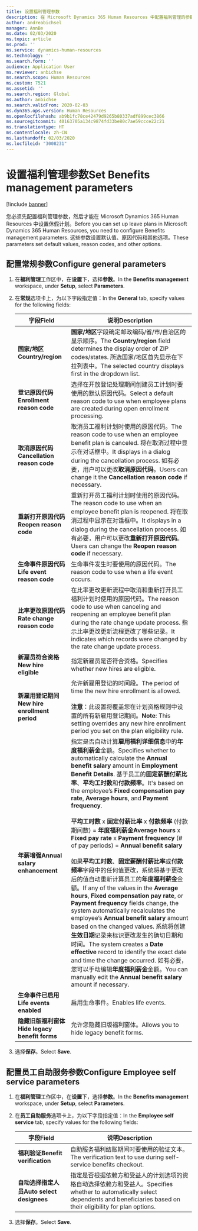 ```yaml
---
title: 设置福利管理参数
description: 在 Microsoft Dynamics 365 Human Resources 中配置福利管理的参数。
author: andreabichsel
manager: AnnBe
ms.date: 02/03/2020
ms.topic: article
ms.prod: ''
ms.service: dynamics-human-resources
ms.technology: ''
ms.search.form: ''
audience: Application User
ms.reviewer: anbichse
ms.search.scope: Human Resources
ms.custom: 7521
ms.assetid: ''
ms.search.region: Global
ms.author: anbichse
ms.search.validFrom: 2020-02-03
ms.dyn365.ops.version: Human Resources
ms.openlocfilehash: ab9b1fc78ce42479d9265b80337adf899cec3866
ms.sourcegitcommit: 40163705a134c9874fd33be80c7ae59ccce22c21
ms.translationtype: HT
ms.contentlocale: zh-CN
ms.lasthandoff: 02/03/2020
ms.locfileid: "3008231"
---
```

# <a name="set-benefits-management-parameters"></a><span data-ttu-id="3a41f-103">设置福利管理参数</span><span class="sxs-lookup"><span data-stu-id="3a41f-103">Set Benefits management parameters</span></span>

[!include [banner](includes/preview-feature.md)]

<span data-ttu-id="3a41f-104">您必须先配置福利管理参数，然后才能在 Microsoft Dynamics 365 Human Resources 中设置休假计划。</span><span class="sxs-lookup"><span data-stu-id="3a41f-104">Before you can set up leave plans in Microsoft Dynamics 365 Human Resources, you need to configure Benefits management parameters.</span></span> <span data-ttu-id="3a41f-105">这些参数设置默认值、原因代码和其他选项。</span><span class="sxs-lookup"><span data-stu-id="3a41f-105">These parameters set default values, reason codes, and other options.</span></span>

## <a name="configure-general-parameters"></a><span data-ttu-id="3a41f-106">配置常规参数</span><span class="sxs-lookup"><span data-stu-id="3a41f-106">Configure general parameters</span></span>

1. <span data-ttu-id="3a41f-107">在**福利管理**工作区中，在**设置**下，选择**参数**。</span><span class="sxs-lookup"><span data-stu-id="3a41f-107">In the **Benefits management** workspace, under **Setup**, select **Parameters**.</span></span>

2. <span data-ttu-id="3a41f-108">在**常规**选项卡上，为以下字段指定值：</span><span class="sxs-lookup"><span data-stu-id="3a41f-108">In the **General** tab, specify values for the following fields:</span></span>

   | <span data-ttu-id="3a41f-109">字段</span><span class="sxs-lookup"><span data-stu-id="3a41f-109">Field</span></span> | <span data-ttu-id="3a41f-110">说明</span><span class="sxs-lookup"><span data-stu-id="3a41f-110">Description</span></span> |
   | --- | --- |
   | <span data-ttu-id="3a41f-111">**国家/地区**</span><span class="sxs-lookup"><span data-stu-id="3a41f-111">**Country/region**</span></span> | <span data-ttu-id="3a41f-112">**国家/地区**字段确定邮政编码/省/市/自治区的显示顺序。</span><span class="sxs-lookup"><span data-stu-id="3a41f-112">The **Country/region** field determines the display order of ZIP codes/states.</span></span> <span data-ttu-id="3a41f-113">所选国家/地区首先显示在下拉列表中。</span><span class="sxs-lookup"><span data-stu-id="3a41f-113">The selected country displays first in the dropdown list.</span></span> |
   | <span data-ttu-id="3a41f-114">**登记原因代码**</span><span class="sxs-lookup"><span data-stu-id="3a41f-114">**Enrollment reason code**</span></span> | <span data-ttu-id="3a41f-115">选择在开放登记处理期间创建员工计划时要使用的默认原因代码。</span><span class="sxs-lookup"><span data-stu-id="3a41f-115">Select a default reason code to use when employee plans are created during open enrollment processing.</span></span> |
   | <span data-ttu-id="3a41f-116">**取消原因代码**</span><span class="sxs-lookup"><span data-stu-id="3a41f-116">**Cancellation reason code**</span></span> | <span data-ttu-id="3a41f-117">取消员工福利计划时使用的原因代码。</span><span class="sxs-lookup"><span data-stu-id="3a41f-117">The reason code to use when an employee benefit plan is canceled.</span></span> <span data-ttu-id="3a41f-118">将在取消过程中显示在对话框中。</span><span class="sxs-lookup"><span data-stu-id="3a41f-118">It displays in a dialog during the cancellation process.</span></span> <span data-ttu-id="3a41f-119">如有必要，用户可以更改**取消原因代码**。</span><span class="sxs-lookup"><span data-stu-id="3a41f-119">Users can change it the **Cancellation reason code** if necessary.</span></span> |
   | <span data-ttu-id="3a41f-120">**重新打开原因代码**</span><span class="sxs-lookup"><span data-stu-id="3a41f-120">**Reopen reason code**</span></span> | <span data-ttu-id="3a41f-121">重新打开员工福利计划时使用的原因代码。</span><span class="sxs-lookup"><span data-stu-id="3a41f-121">The reason code to use when an employee benefit plan is reopened.</span></span> <span data-ttu-id="3a41f-122">将在取消过程中显示在对话框中。</span><span class="sxs-lookup"><span data-stu-id="3a41f-122">It displays in a dialog during the cancellation process.</span></span> <span data-ttu-id="3a41f-123">如有必要，用户可以更改**重新打开原因代码**。</span><span class="sxs-lookup"><span data-stu-id="3a41f-123">Users can change the **Reopen reason code** if necessary.</span></span> | 
   | <span data-ttu-id="3a41f-124">**生命事件原因代码**</span><span class="sxs-lookup"><span data-stu-id="3a41f-124">**Life event reason code**</span></span> | <span data-ttu-id="3a41f-125">生命事件发生时要使用的原因代码。</span><span class="sxs-lookup"><span data-stu-id="3a41f-125">The reason code to use when a life event occurs.</span></span> |
   | <span data-ttu-id="3a41f-126">**比率更改原因代码**</span><span class="sxs-lookup"><span data-stu-id="3a41f-126">**Rate change reason code**</span></span> | <span data-ttu-id="3a41f-127">在比率更改更新流程中取消和重新打开员工福利计划时使用的原因代码。</span><span class="sxs-lookup"><span data-stu-id="3a41f-127">The reason code to use when canceling and reopening an employee benefit plan during the rate change update process.</span></span> <span data-ttu-id="3a41f-128">指示比率更改更新流程更改了哪些记录。</span><span class="sxs-lookup"><span data-stu-id="3a41f-128">It indicates which records were changed by the rate change update process.</span></span> |
   | <span data-ttu-id="3a41f-129">**新雇员符合资格**</span><span class="sxs-lookup"><span data-stu-id="3a41f-129">**New hire eligible**</span></span> | <span data-ttu-id="3a41f-130">指定新雇员是否符合资格。</span><span class="sxs-lookup"><span data-stu-id="3a41f-130">Specifies whether new hires are eligible.</span></span> |
   | <span data-ttu-id="3a41f-131">**新雇用登记期间**</span><span class="sxs-lookup"><span data-stu-id="3a41f-131">**New hire enrollment period**</span></span> | <span data-ttu-id="3a41f-132">允许新雇用登记的时间段。</span><span class="sxs-lookup"><span data-stu-id="3a41f-132">The period of time the new hire enrollment is allowed.</span></span></br></br><span data-ttu-id="3a41f-133">**注意**：此设置将覆盖您在计划资格规则中设置的所有新雇用登记期间。</span><span class="sxs-lookup"><span data-stu-id="3a41f-133">**Note**: This setting overrides any new hire enrollment period you set on the plan eligibility rule.</span></span> | 
   | <span data-ttu-id="3a41f-134">**年薪增强**</span><span class="sxs-lookup"><span data-stu-id="3a41f-134">**Annual salary enhancement**</span></span> | <span data-ttu-id="3a41f-135">指定是否自动计算**雇用福利详细信息**中的**年度福利薪金**金额。</span><span class="sxs-lookup"><span data-stu-id="3a41f-135">Specifies whether to automatically calculate the **Annual benefit salary** amount in **Employment Benefit Details**.</span></span> <span data-ttu-id="3a41f-136">基于员工的**固定薪酬付薪比率**、**平均工时数**和**付款频率**。</span><span class="sxs-lookup"><span data-stu-id="3a41f-136">It's based on the employee’s **Fixed compensation pay rate**, **Average hours**, and **Payment frequency**.</span></span></br></br><span data-ttu-id="3a41f-137">**平均工时数** x **固定付薪比率** x **付款频率** (付款期间数) = **年度福利薪金**</span><span class="sxs-lookup"><span data-stu-id="3a41f-137">**Average hours** x **Fixed pay rate** x **Payment frequency** (# of pay periods) = **Annual benefit salary**</span></span> </br></br><span data-ttu-id="3a41f-138">如果**平均工时数**、**固定薪酬付薪比率**或**付款频率**字段中的任何值更改，系统将基于更改后的值自动重新计算员工的**年度福利薪金**金额。</span><span class="sxs-lookup"><span data-stu-id="3a41f-138">If any of the values in the **Average hours**, **Fixed compensation pay rate**, or **Payment frequency** fields change, the system automatically recalculates the employee’s **Annual benefit salary** amount based on the changed values.</span></span> <span data-ttu-id="3a41f-139">系统将创建**生效日期**记录来标识更改发生的确切日期和时间。</span><span class="sxs-lookup"><span data-stu-id="3a41f-139">The system creates a **Date effective** record to identify the exact date and time the change occurred.</span></span> <span data-ttu-id="3a41f-140">如有必要，您可以手动编辑**年度福利薪金**金额。</span><span class="sxs-lookup"><span data-stu-id="3a41f-140">You can manually edit the **Annual benefit salary** amount if necessary.</span></span> |
   | <span data-ttu-id="3a41f-141">**生命事件已启用**</span><span class="sxs-lookup"><span data-stu-id="3a41f-141">**Life events enabled**</span></span> | <span data-ttu-id="3a41f-142">启用生命事件。</span><span class="sxs-lookup"><span data-stu-id="3a41f-142">Enables life events.</span></span> |
   | <span data-ttu-id="3a41f-143">**隐藏旧版福利窗体**</span><span class="sxs-lookup"><span data-stu-id="3a41f-143">**Hide legacy benefit forms**</span></span> | <span data-ttu-id="3a41f-144">允许您隐藏旧版福利窗体。</span><span class="sxs-lookup"><span data-stu-id="3a41f-144">Allows you to hide legacy benefit forms.</span></span> |

3. <span data-ttu-id="3a41f-145">选择**保存**。</span><span class="sxs-lookup"><span data-stu-id="3a41f-145">Select **Save**.</span></span>

## <a name="configure-employee-self-service-parameters"></a><span data-ttu-id="3a41f-146">配置员工自助服务参数</span><span class="sxs-lookup"><span data-stu-id="3a41f-146">Configure Employee self service parameters</span></span>

1. <span data-ttu-id="3a41f-147">在**福利管理**工作区中，在**设置**下，选择**参数**。</span><span class="sxs-lookup"><span data-stu-id="3a41f-147">In the **Benefits management** workspace, under **Setup**, select **Parameters**.</span></span>

2. <span data-ttu-id="3a41f-148">在**员工自助服务**选项卡上，为以下字段指定值：</span><span class="sxs-lookup"><span data-stu-id="3a41f-148">In the **Employee self service** tab, specify values for the following fields:</span></span>

   | <span data-ttu-id="3a41f-149">字段</span><span class="sxs-lookup"><span data-stu-id="3a41f-149">Field</span></span> | <span data-ttu-id="3a41f-150">说明</span><span class="sxs-lookup"><span data-stu-id="3a41f-150">Description</span></span> |
   | --- | --- |
   | <span data-ttu-id="3a41f-151">**福利验证**</span><span class="sxs-lookup"><span data-stu-id="3a41f-151">**Benefit verification**</span></span> | <span data-ttu-id="3a41f-152">自助服务福利结账期间时要使用的验证文本。</span><span class="sxs-lookup"><span data-stu-id="3a41f-152">The verification text to use during self-service benefits checkout.</span></span> |
   | <span data-ttu-id="3a41f-153">**自动选择指定人员**</span><span class="sxs-lookup"><span data-stu-id="3a41f-153">**Auto select designees**</span></span> | <span data-ttu-id="3a41f-154">指定是否根据依赖方和受益人的计划选项的资格自动选择依赖方和受益人。</span><span class="sxs-lookup"><span data-stu-id="3a41f-154">Specifies whether to automatically select dependents and beneficiaries based on their eligibility for plan options.</span></span> |

3. <span data-ttu-id="3a41f-155">选择**保存**。</span><span class="sxs-lookup"><span data-stu-id="3a41f-155">Select **Save**.</span></span>
